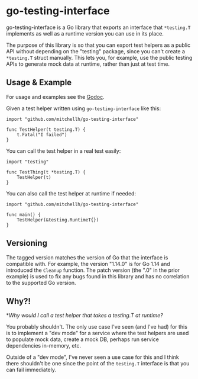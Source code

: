 # go-testing-interface

go-testing-interface is a Go library that exports an interface that
`*testing.T` implements as well as a runtime version you can use in its
place.

The purpose of this library is so that you can export test helpers as a
public API without depending on the "testing" package, since you can't
create a `*testing.T` struct manually. This lets you, for example, use the
public testing APIs to generate mock data at runtime, rather than just at
test time.

## Usage & Example

For usage and examples see the [Godoc](http://godoc.org/github.com/mitchellh/go-testing-interface).

Given a test helper written using `go-testing-interface` like this:

    import "github.com/mitchellh/go-testing-interface"

    func TestHelper(t testing.T) {
        t.Fatal("I failed")
    }

You can call the test helper in a real test easily:

    import "testing"

    func TestThing(t *testing.T) {
        TestHelper(t)
    }

You can also call the test helper at runtime if needed:

    import "github.com/mitchellh/go-testing-interface"

    func main() {
        TestHelper(&testing.RuntimeT{})
    }

## Versioning

The tagged version matches the version of Go that the interface is
compatible with. For example, the version "1.14.0" is for Go 1.14 and
introduced the `Cleanup` function. The patch version (the ".0" in the
prior example) is used to fix any bugs found in this library and has no
correlation to the supported Go version.

## Why?!

**Why would I call a test helper that takes a *testing.T at runtime?**

You probably shouldn't. The only use case I've seen (and I've had) for this
is to implement a "dev mode" for a service where the test helpers are used
to populate mock data, create a mock DB, perhaps run service dependencies
in-memory, etc.

Outside of a "dev mode", I've never seen a use case for this and I think
there shouldn't be one since the point of the `testing.T` interface is that
you can fail immediately.
